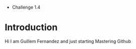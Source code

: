 * Challenge 1.4

Introduction
============

Hi I am Guillem Fernandez and just starting Mastering Github